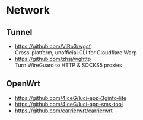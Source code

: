 # Network

## Tunnel

- <https://github.com/ViRb3/wgcf> \
  Cross-platform, unofficial CLI for Cloudflare Warp
- <https://github.com/zhsj/wghttp> \
  Turn WireGuard to HTTP & SOCKS5 proxies

## OpenWrt

- <https://github.com/4IceG/luci-app-3ginfo-lite>
- <https://github.com/4IceG/luci-app-sms-tool>
- <https://github.com/carrierwrt/carrierwrt>
